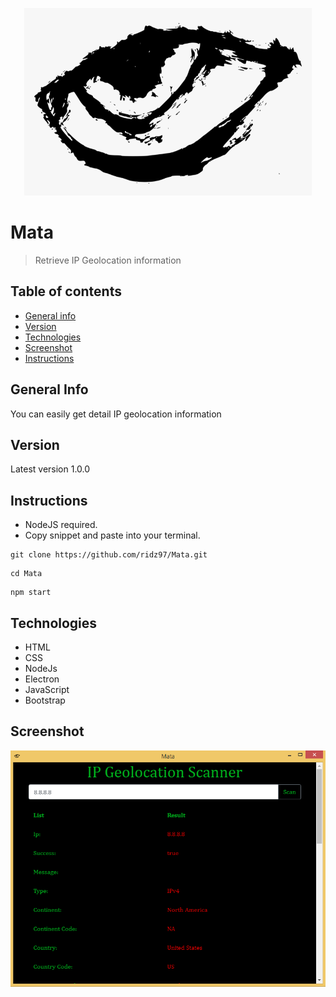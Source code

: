 <p align="center">
  <img width="460" height="300" src="img/wallpaper.png">
</p>

# Mata
>Retrieve IP Geolocation information

## Table of contents
* [General info](#general-info)
* [Version](#version)
* [Technologies](#technologies)
* [Screenshot](#screenshot)
* [Instructions](#instructions)

## General Info
You can easily get detail IP geolocation information

## Version
Latest version 1.0.0

## Instructions
* NodeJS required.
* Copy snippet and paste into your terminal.
```
git clone https://github.com/ridz97/Mata.git
```
```
cd Mata
```
```
npm start
```
## Technologies
* HTML
* CSS
* NodeJs
* Electron
* JavaScript
* Bootstrap

## Screenshot
![Example screenshot](/img/screenshot.png)
